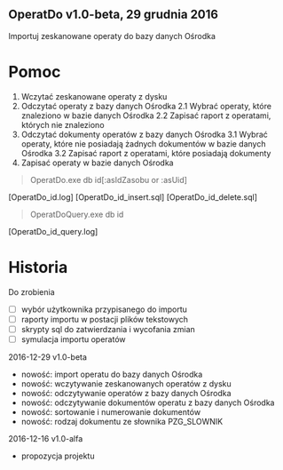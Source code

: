 ﻿OperatDo v1.0-beta, 29 grudnia 2016
---
Importuj zeskanowane operaty do bazy danych Ośrodka

# Pomoc

1. Wczytać zeskanowane operaty z dysku
2. Odczytać operaty z bazy danych Ośrodka
2.1 Wybrać operaty, które znaleziono w bazie danych Ośrodka
2.2 Zapisać raport z operatami, których nie znaleziono
3. Odczytać dokumenty operatów z bazy danych Ośrodka
3.1 Wybrać operaty, które nie posiadają żadnych dokumentów w bazie danych Ośrodka
3.2 Zapisać raport z operatami, które posiadają dokumenty
4. Zapisać operaty w bazie danych Ośrodka

> OperatDo.exe db id[:asIdZasobu or :asUid]

[OperatDo_id.log]
[OperatDo_id_insert.sql]
[OperatDo_id_delete.sql]

> OperatDoQuery.exe db id

[OperatDo_id_query.log]

# Historia

Do zrobienia

* [ ] wybór użytkownika przypisanego do importu
* [ ] raporty importu w postacji plików tekstowych
* [ ] skrypty sql do zatwierdzania i wycofania zmian
* [ ] symulacja importu operatów

2016-12-29 v1.0-beta

* nowość: import operatu do bazy danych Ośrodka
* nowość: wczytywanie zeskanowanych operatów z dysku
* nowość: odczytywanie operatów z bazy danych Ośrodka
* nowość: odczytywanie dokumentów operatu z bazy danych Ośrodka
* nowość: sortowanie i numerowanie dokumentów
* nowość: rodzaj dokumentu ze słownika PZG_SLOWNIK

2016-12-16 v1.0-alfa

* propozycja projektu
